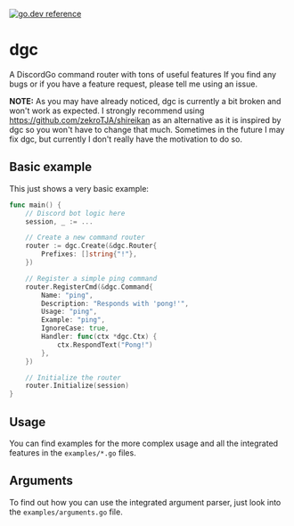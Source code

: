 [![go.dev reference](https://img.shields.io/badge/go.dev-reference-007d9c?logo=go&logoColor=white)](https://pkg.go.dev/github.com/Lukaesebrot/dgc)

# dgc
A DiscordGo command router with tons of useful features
If you find any bugs or if you have a feature request, please tell me using an issue.

**NOTE:** As you may have already noticed, dgc is currently a bit broken and won't work as expected. I strongly recommend using https://github.com/zekroTJA/shireikan as an alternative as it is inspired by dgc so you won't have to change that much. Sometimes in the future I may fix dgc, but currently I don't really have the motivation to do so.


## Basic example
This just shows a very basic example:
```go
func main() {
    // Discord bot logic here
    session, _ := ...

    // Create a new command router
    router := dgc.Create(&dgc.Router{
        Prefixes: []string{"!"},
    })

    // Register a simple ping command
    router.RegisterCmd(&dgc.Command{
        Name: "ping",
        Description: "Responds with 'pong!'",
        Usage: "ping",
        Example: "ping",
        IgnoreCase: true,
        Handler: func(ctx *dgc.Ctx) {
            ctx.RespondText("Pong!")
        },
    })

    // Initialize the router
    router.Initialize(session)
}
```

## Usage
You can find examples for the more complex usage and all the integrated features in the `examples/*.go` files.

## Arguments
To find out how you can use the integrated argument parser, just look into the `examples/arguments.go` file.

